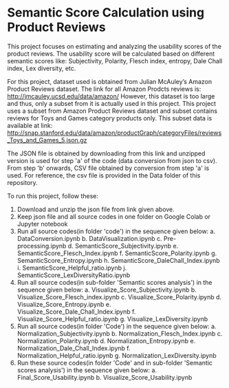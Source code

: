 # Semantic Score Calculation using Product Reviews
This project focuses on estimating and analyzing the usability scores of the product reviews.
The usability score will be calculated based on different semantic scores like: Subjectivity, Polarity, Flesch index, entropy, Dale Chall index, Lex diversity, etc.

For this project, dataset used is obtained from Julian McAuley’s Amazon Product Reviews dataset.
The link for all Amazon Prodcts reviews is: http://jmcauley.ucsd.edu/data/amazon/
However, this dataset is too large and thus, only a subset from it is actually used in this project.
This project uses a subset from Amazon Product Reviews dataset and subset contains reviews for Toys and Games category products only. 
This subset data is available at link: http://snap.stanford.edu/data/amazon/productGraph/categoryFiles/reviews_Toys_and_Games_5.json.gz

The JSON file is obtained by downloading from this link and unzipped version is used for step 'a' of the code (data conversion from json to csv).
From step 'b' onwards, CSV file obtained by conversion from step 'a' is used. For reference, the csv file is provided in the Data folder of this repository.


To run this project, follow these:
1. Download and unzip the json file from link given above.
2. Keep json file and all source codes in one folder on Google Colab or Jupyter notebook
3. Run all source codes(in folder 'code') in the sequence given below:
    a. DataConversion.ipynb
    b. DataVisualization.ipynb
    c. Pre-processing.ipynb
    d. SemanticScore_Subjectivity.ipynb
    e. SemanticScore_Flesch_Index.ipynb
    f. SemanticScore_Polarity.ipynb
    g. SemanticScore_Entropy.ipynb
    h. SemanticScore_DaleChall_Index.ipynb	
    i. SemanticScore_Helpful_ratio.ipynb
    j. SemanticScore_LexDiversityRatio.ipynb
 4. Run all source codes(in sub-folder 'Semantic scores analysis') in the sequence given below:
    a. Visualize_Score_Subjectivity.ipynb
    b. Visualize_Score_Flesch_index.ipynb
    c. Visualize_Score_Polarity.ipynb
    d. Visualize_Score_Entropy.ipynb
    e. Visualize_Score_Dale_Chall_Index.ipynb
    f. Visualize_Score_Helpful_ratio.ipynb
    g. Visualize_LexDiversity.ipynb
 5. Run all source codes(in folder 'Code') in the sequence given below:
    a. Normalization_Subjectivity.ipynb
    b. Normalization_Flesch_Index.ipynb
    c. Normalization_Polarity.ipynb
    d. Normalization_Entropy.ipynb
    e. Normalization_Dale_Chall_Index.ipynb
    f. Normalization_Helpful_ratio.ipynb
    g. Normalization_LexDiversity.ipynb
 6. Run these source codes(in folder 'Code' and in sub-folder 'Semantic scores analysis') in the sequence given below:
    a. Final_Score_Usability.ipynb
    b. Visualize_Score_Usability.ipynb
